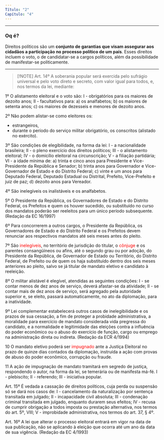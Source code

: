 ```yaml
---
Título: "2"
Capítulo: "4"
---
```

---
### Oq é?

Direitos políticos são um **conjunto de garantias que visam assegurar aos cidadãos a participação no processo político de um país**. Esses direitos incluem o voto, o de candidatar-se a cargos políticos, além da possibilidade de manifestar-se politicamente.

---


> [!NOTE] Art. 14º
> A soberania popular será exercida pelo sufrágio universal e pelo voto direto e secreto, com valor igual para todos, e, nos termos da lei, mediante:


1º O alistamento eleitoral e o voto são:
	I - obrigatórios para os maiores de dezoito anos;
	II - facultativos para:
		a) os analfabetos;
		b) os maiores de setenta anos;
		c) os maiores de dezesseis e menores de dezoito anos.

2º Não podem alistar-se como eleitores os:
- estrangeiros, 
- durante o período do serviço militar obrigatório, os conscritos (alistado no exército).

3º São condições de elegibilidade, na forma da lei:
	I - a nacionalidade brasileira;
	II - o pleno exercício dos direitos políticos;
	III - o alistamento eleitoral;
	IV - o domicílio eleitoral na circunscrição;
	V - a filiação partidária;
	VI - a idade mínima de:
		a) trinta e cinco anos para Presidente e Vice-Presidente da República e Senador;
		b) trinta anos para Governador e Vice-Governador de Estado e do Distrito Federal;
		c) vinte e um anos para Deputado Federal, Deputado Estadual ou Distrital, Prefeito, Vice-Prefeito e juiz de paz;
		d) dezoito anos para Vereador.

4º São inelegíveis os inalistáveis e os analfabetos.

5º O Presidente da República, os Governadores de Estado e do Distrito Federal, os Prefeitos e quem os houver sucedido, ou substituído no curso dos mandatos poderão ser reeleitos para um único período subsequente. (Redação da EC 16/1997)

6º Para concorrerem a outros cargos, o Presidente da República, os Governadores de Estado e do Distrito Federal e os Prefeitos devem renunciar aos respectivos mandatos até seis meses antes do pleito.

7º São <font color="#ff0000">inelegíveis</font>, no território de jurisdição do titular, o <font color="#ff0000">cônjuge</font> e os parentes consangüíneos ou afins, até o segundo grau ou por adoção, do Presidente da República, de Governador de Estado ou Território, do Distrito Federal, de Prefeito ou de quem os haja substituído dentro dos seis meses anteriores ao pleito, salvo se já titular de mandato eletivo e candidato à reeleição.

8º O militar alistável é elegível, atendidas as seguintes condições:
	I - se contar menos de dez anos de serviço, deverá afastar-se da atividade;
	II - se contar mais de dez anos de serviço, será agregado pela autoridade superior e, se eleito, passará automaticamente, no ato da diplomação, para a inatividade.

9º Lei complementar estabelecerá outros casos de inelegibilidade e os prazos de sua cessação, a fim de proteger a probidade administrativa, a moralidade para exercício de mandato considerada vida pregressa do candidato, e a normalidade e legitimidade das eleições contra a influência do poder econômico ou o abuso do exercício de função, cargo ou emprego na administração direta ou indireta. (Redação da ECR 4/1994)

10 O mandato eletivo poderá ser <font color="#ff0000">impugnado</font> ante a Justiça Eleitoral no prazo de quinze dias contados da diplomação, instruída a ação com provas de abuso do poder econômico, corrupção ou fraude.

11 A ação de impugnação de mandato tramitará em segredo de justiça, respondendo o autor, na forma da lei, se temerária ou de manifesta má-fé.
	I - plebiscito;
	II - referendo;
	III - iniciativa popular.

Art. 15º É vedada a cassação de direitos políticos, cuja perda ou suspensão só se dará nos casos de:
	I - cancelamento da naturalização por sentença transitada em julgado;
	II - incapacidade civil absoluta;
	III - condenação criminal transitada em julgado, enquanto durarem seus efeitos;
	IV - recusa de cumprir obrigação a todos imposta ou prestação alternativa, nos termos do art. 5º, VIII;
	V - improbidade administrativa, nos termos do art. 37, § 4º.

Art. 16º A lei que alterar o processo eleitoral entrará em vigor na data de sua publicação, não se aplicando à eleição que ocorra até um ano da data de sua vigência. (Redação da EC 4/1993)
